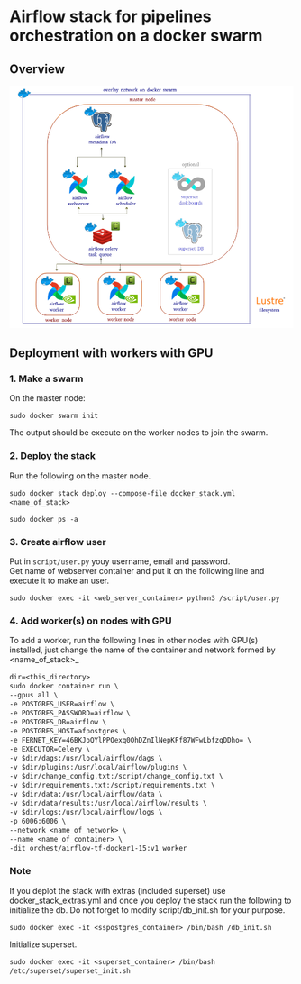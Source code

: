 # Airflow stack for pipelines orchestration on a docker swarm 

## Overview

![](images/airflow-docker-stack.png)

## Deployment with workers with GPU

### 1. Make a swarm 

On the master node:  

```
sudo docker swarm init
```

The output should be execute on the worker nodes to join the swarm.  

### 2. Deploy the stack

Run the following on the master node.  

```
sudo docker stack deploy --compose-file docker_stack.yml <name_of_stack>
```

```
sudo docker ps -a
```

### 3. Create airflow user

Put in `script/user.py` youy username, email and password.  
Get name of webserver container and put it on the following line and execute it to make an user.  

```
sudo docker exec -it <web_server_container> python3 /script/user.py
```

### 4. Add worker(s) on nodes with GPU

To add a worker, run the following lines in other nodes with GPU(s) installed, just change the name of the container and network formed by <name_of_stack>_<network on docker_stack.yml>

```
dir=<this_directory>
sudo docker container run \
--gpus all \
-e POSTGRES_USER=airflow \
-e POSTGRES_PASSWORD=airflow \
-e POSTGRES_DB=airflow \
-e POSTGRES_HOST=afpostgres \
-e FERNET_KEY=46BKJoQYlPPOexq0OhDZnIlNepKFf87WFwLbfzqDDho= \
-e EXECUTOR=Celery \
-v $dir/dags:/usr/local/airflow/dags \
-v $dir/plugins:/usr/local/airflow/plugins \
-v $dir/change_config.txt:/script/change_config.txt \
-v $dir/requirements.txt:/script/requirements.txt \
-v $dir/data:/usr/local/airflow/data \
-v $dir/data/results:/usr/local/airflow/results \
-v $dir/logs:/usr/local/airflow/logs \
-p 6006:6006 \
--network <name_of_network> \
--name <name_of_container> \
-dit orchest/airflow-tf-docker1-15:v1 worker
```

### Note

If you deplot the stack with extras (included superset) use docker_stack_extras.yml and once you deploy the stack run the following to initialize the db. Do not forget to modify script/db_init.sh for your purpose.  

```
sudo docker exec -it <sspostgres_container> /bin/bash /db_init.sh
```

Initialize superset.  

```
sudo docker exec -it <superset_container> /bin/bash /etc/superset/superset_init.sh
```
